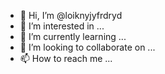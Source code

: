 - 👋 Hi, I’m @loiknyjyfrdryd
- 👀 I’m interested in ...
- 🌱 I’m currently learning ...
- 💞️ I’m looking to collaborate on ...
- 📫 How to reach me ...

<!---
loiknyjyfrdryd/loiknyjyfrdryd is a ✨ special ✨ repository because its `README.md` (this file) appears on your GitHub profile.
You can click the Preview link to take a look at your changes.
--->
